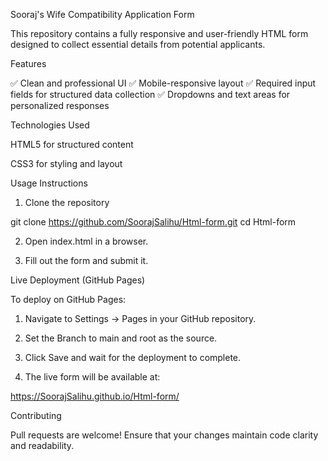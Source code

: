Sooraj's Wife Compatibility Application Form

This repository contains a fully responsive and user-friendly HTML form designed to collect essential details from potential applicants.

Features

✅ Clean and professional UI
✅ Mobile-responsive layout
✅ Required input fields for structured data collection
✅ Dropdowns and text areas for personalized responses

Technologies Used

HTML5 for structured content

CSS3 for styling and layout


Usage Instructions

1. Clone the repository

git clone https://github.com/SoorajSalihu/Html-form.git
cd Html-form


2. Open index.html in a browser.


3. Fill out the form and submit it.



Live Deployment (GitHub Pages)

To deploy on GitHub Pages:

1. Navigate to Settings → Pages in your GitHub repository.


2. Set the Branch to main and root as the source.


3. Click Save and wait for the deployment to complete.


4. The live form will be available at:

https://SoorajSalihu.github.io/Html-form/



Contributing

Pull requests are welcome! Ensure that your changes maintain code clarity and readability.

